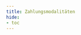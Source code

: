 ```yaml
---
title: Zahlungsmodalitäten
hide:
- toc
---
```

<style>


###Bankverbindung  

​
Kontoinhaberin: Ute Klinke  
IBAN: DE 48 2845 0000 0101 026789  
BIC:   BRLADE21EMD  
Kreditinstitut: Sparkasse Emden  

​
oder:  


Paypal + 3,50 Euro Gebühr oder  
von Freund zu Freund ohne Gebühr.  
ute.klinke@googlemail.com  
